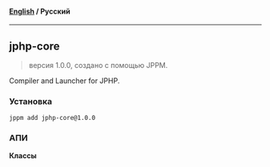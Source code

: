 #### [English](README.md) / **Русский**

---

## jphp-core
> версия 1.0.0, создано с помощью JPPM.

Compiler and Launcher for JPHP.

### Установка
```
jppm add jphp-core@1.0.0
```

### АПИ
**Классы**